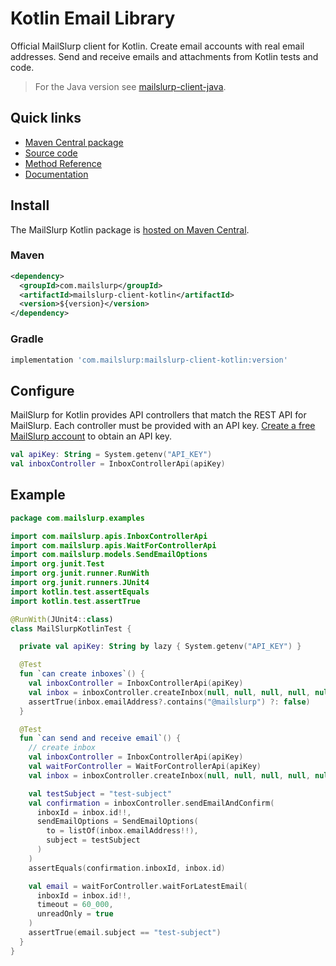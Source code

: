 # Kotlin Email Library

Official MailSlurp client for Kotlin. Create email accounts with real email addresses. Send and receive emails and attachments from Kotlin tests and code.

> For the Java version see [mailslurp-client-java](https://search.maven.org/artifact/com.mailslurp/mailslurp-client-java).

## Quick links

- [Maven Central package](https://search.maven.org/artifact/com.mailslurp/mailslurp-client-kotlin)
- [Source code](https://github.com/mailslurp/mailslurp-client-kotlin)
- [Method Reference](https://www.mailslurp.com/docs/kotlin/docs/)
- [Documentation](https://www.mailslurp.com/docs/kotlin/docs/)

## Install

The MailSlurp Kotlin package is [hosted on Maven Central](https://search.maven.org/artifact/com.mailslurp/mailslurp-client-kotlin).

### Maven

```xml
<dependency>
  <groupId>com.mailslurp</groupId>
  <artifactId>mailslurp-client-kotlin</artifactId>
  <version>${version}</version>
</dependency>
```

### Gradle

```groovy
implementation 'com.mailslurp:mailslurp-client-kotlin:version'
```

## Configure 

MailSlurp for Kotlin provides API controllers that match the REST API for MailSlurp. Each controller must be provided with an API key. [Create a free MailSlurp account](https://app.mailslurp.com/sign-up/) to obtain an API key.

```kotlin
val apiKey: String = System.getenv("API_KEY")
val inboxController = InboxControllerApi(apiKey)
```

## Example

```kotlin
package com.mailslurp.examples

import com.mailslurp.apis.InboxControllerApi
import com.mailslurp.apis.WaitForControllerApi
import com.mailslurp.models.SendEmailOptions
import org.junit.Test
import org.junit.runner.RunWith
import org.junit.runners.JUnit4
import kotlin.test.assertEquals
import kotlin.test.assertTrue

@RunWith(JUnit4::class)
class MailSlurpKotlinTest {

  private val apiKey: String by lazy { System.getenv("API_KEY") }

  @Test
  fun `can create inboxes`() {
    val inboxController = InboxControllerApi(apiKey)
    val inbox = inboxController.createInbox(null, null, null, null, null, null, null, null, null)
    assertTrue(inbox.emailAddress?.contains("@mailslurp") ?: false)
  }

  @Test
  fun `can send and receive email`() {
    // create inbox
    val inboxController = InboxControllerApi(apiKey)
    val waitForController = WaitForControllerApi(apiKey)
    val inbox = inboxController.createInbox(null, null, null, null, null, null, null, null, null)

    val testSubject = "test-subject"
    val confirmation = inboxController.sendEmailAndConfirm(
      inboxId = inbox.id!!,
      sendEmailOptions = SendEmailOptions(
        to = listOf(inbox.emailAddress!!),
        subject = testSubject
      )
    )
    assertEquals(confirmation.inboxId, inbox.id)

    val email = waitForController.waitForLatestEmail(
      inboxId = inbox.id!!,
      timeout = 60_000,
      unreadOnly = true
    )
    assertTrue(email.subject == "test-subject")
  }
}
```
